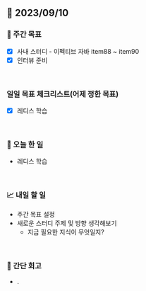 ## 📅 2023/09/10


### 👏 주간 목표

- [x] 사내 스터디 - 이펙티브 자바 item88 ~ item90
- [x] 인터뷰 준비

<br/>

### 일일 목표 체크리스트(어제 정한 목표)

- [x] 레디스 학습

<br/>

### 💯 오늘 한 일

- 레디스 학습

<br/>

### 📈 내일 할 일

- 주간 목표 설정
- 새로운 스터디 주제 및 방향 생각해보기
  - 지금 필요한 지식이 무엇일지?

<br/>

### 🤔 간단 회고

- .
 
